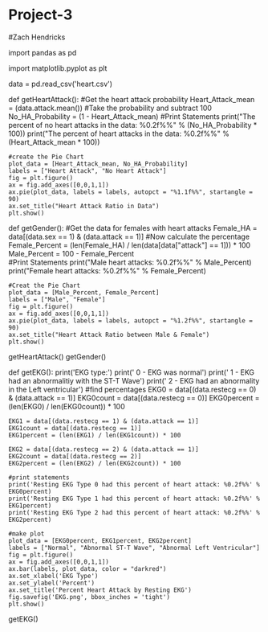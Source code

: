 # Project-3
#Zach Hendricks

import pandas as pd 

import matplotlib.pyplot as plt

data = pd.read_csv('heart.csv')

def getHeartAttack():
    #Get the heart attack probability
    Heart_Attack_mean = (data.attack.mean())
    #Take the probability and subtract 100
    No_HA_Probability = (1 - Heart_Attack_mean)
    #Print Statements
    print("The percent of no heart attacks in the data: %0.2f%%" % (No_HA_Probability * 100))
    print("The percent of heart attacks in the data: %0.2f%%" % (Heart_Attack_mean * 100))
    
    #create the Pie Chart
    plot_data = [Heart_Attack_mean, No_HA_Probability]
    labels = ["Heart Attack", "No Heart Attack"]
    fig = plt.figure()
    ax = fig.add_axes([0,0,1,1])
    ax.pie(plot_data, labels = labels, autopct = "%1.1f%%", startangle = 90)
    ax.set_title("Heart Attack Ratio in Data")
    plt.show()

def getGender():
    #Get the data for females with heart attacks
    Female_HA = data[(data.sex == 1) & (data.attack == 1)]
    #Now calculate the percentage
    Female_Percent = (len(Female_HA) / len(data[data["attack"] == 1])) * 100
    Male_Percent = 100 - Female_Percent     
    #Print Statements
    print("Male heart attacks: %0.2f%%" % Male_Percent)
    print("Female heart attacks: %0.2f%%" % Female_Percent)
    
    #Creat the Pie Chart 
    plot_data = [Male_Percent, Female_Percent]
    labels = ["Male", "Female"]
    fig = plt.figure()
    ax = fig.add_axes([0,0,1,1])
    ax.pie(plot_data, labels = labels, autopct = "%1.2f%%", startangle = 90)
    ax.set_title("Heart Attack Ratio between Male & Female")
    plt.show()

    
getHeartAttack()
getGender()


def getEKG():
    print('EKG type:')
    print('    0 - EKG was normal')
    print('    1 - EKG had an abnormalitiy with the ST-T Wave')
    print('    2 - EKG had an abnormality in the Left ventricular')
    #find percentages
    EKG0 = data[(data.restecg == 0) & (data.attack == 1)]
    EKG0count = data[(data.restecg == 0)]
    EKG0percent = (len(EKG0) / len(EKG0count)) * 100
    
    EKG1 = data[(data.restecg == 1) & (data.attack == 1)]
    EKG1count = data[(data.restecg == 1)]
    EKG1percent = (len(EKG1) / len(EKG1count)) * 100
    
    EKG2 = data[(data.restecg == 2) & (data.attack == 1)]
    EKG2count = data[(data.restecg == 2)]
    EKG2percent = (len(EKG2) / len(EKG2count)) * 100
    
    #print statements
    print('Resting EKG Type 0 had this percent of heart attack: %0.2f%%' % EKG0percent)
    print('Resting EKG Type 1 had this percent of heart attack: %0.2f%%' % EKG1percent)
    print('Resting EKG Type 2 had this percent of heart attack: %0.2f%%' % EKG2percent)
    
    #make plot
    plot_data = [EKG0percent, EKG1percent, EKG2percent]
    labels = ["Normal", "Abnormal ST-T Wave", "Abnormal Left Ventricular"]
    fig = plt.figure()
    ax = fig.add_axes([0,0,1,1])
    ax.bar(labels, plot_data, color = "darkred")
    ax.set_xlabel('EKG Type')
    ax.set_ylabel('Percent')
    ax.set_title('Percent Heart Attack by Resting EKG')
    fig.savefig('EKG.png', bbox_inches = 'tight')
    plt.show()

getEKG()
    
